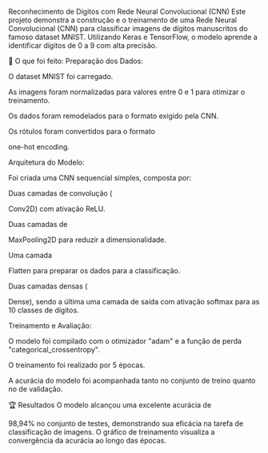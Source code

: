 Reconhecimento de Dígitos com Rede Neural Convolucional (CNN)
Este projeto demonstra a construção e o treinamento de uma Rede Neural Convolucional (CNN) para classificar imagens de dígitos manuscritos do famoso dataset MNIST.  Utilizando Keras e TensorFlow, o modelo aprende a identificar dígitos de 0 a 9 com alta precisão.

🚀 O que foi feito:
Preparação dos Dados:

O dataset MNIST foi carregado. 

As imagens foram normalizadas para valores entre 0 e 1 para otimizar o treinamento. 


Os dados foram remodelados para o formato exigido pela CNN. 

Os rótulos foram convertidos para o formato 

one-hot encoding. 


Arquitetura do Modelo:

Foi criada uma CNN sequencial simples, composta por:

Duas camadas de convolução (

Conv2D) com ativação ReLU. 


Duas camadas de 

MaxPooling2D para reduzir a dimensionalidade. 


Uma camada 

Flatten para preparar os dados para a classificação. 

Duas camadas densas (

Dense), sendo a última uma camada de saída com ativação softmax para as 10 classes de dígitos. 

Treinamento e Avaliação:

O modelo foi compilado com o otimizador "adam" e a função de perda "categorical_crossentropy". 

O treinamento foi realizado por 5 épocas. 

A acurácia do modelo foi acompanhada tanto no conjunto de treino quanto no de validação. 

🏆 Resultados
O modelo alcançou uma excelente acurácia de 

98,94% no conjunto de testes, demonstrando sua eficácia na tarefa de classificação de imagens. O gráfico de treinamento visualiza a convergência da acurácia ao longo das épocas. 
